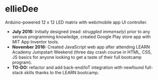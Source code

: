 # ellieDee
Arduino-powered 12 x 12 LED matrix with web/mobile app UI controller.<br>

<ul>
  <li>
  <strong>July 2016:</strong> Initially designed (read: <em>struggled immensely</em>) prior to any serious programming knowledge, created Google Play store app with MIT App Inventor tools.
  </li>
  <li>
    <strong>November 2016:</strong> Created JavaScript web app after attending LEARN Academy Jumpstart Weekend (three day crash course in HTML, CSS, JS basics for anyone looking to get a taste of their full bootcamp program).
  </li>
  <li>
    <strong>TO-DO:</strong> refactor and add back-end/IoT integration with newfound full-stack skills thanks to the LEARN bootcamp.
  </li>
</ul>
  

